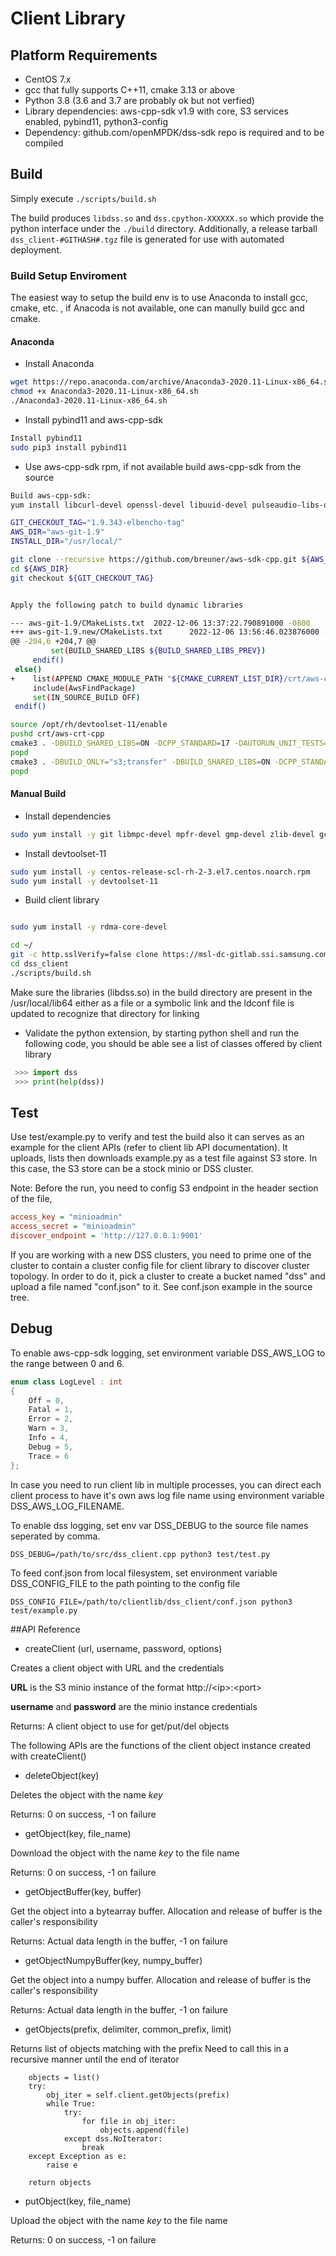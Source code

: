 # Client Library

## Platform Requirements

- CentOS 7.x
- gcc that fully supports C++11, cmake 3.13 or above
- Python 3.8 (3.6 and 3.7 are probably ok but not verfied)
- Library dependencies: aws-cpp-sdk v1.9 with core, S3 services enabled, pybind11, python3-config
- Dependency: github.com/openMPDK/dss-sdk repo is required and to be compiled

## Build

Simply execute `./scripts/build.sh`

The build produces `libdss.so` and `dss.cpython-XXXXXX.so` which provide the python interface
under the `./build` directory. Additionally, a release tarball `dss_client-#GITHASH#.tgz` file is generated for use with automated deployment.

### Build Setup Enviroment

The easiest way to setup the build env is to use Anaconda to install gcc, cmake, etc. , if Anacoda is not available, one can manully build gcc and cmake.

#### Anaconda

- Install Anaconda

```bash
wget https://repo.anaconda.com/archive/Anaconda3-2020.11-Linux-x86_64.sh
chmod +x Anaconda3-2020.11-Linux-x86_64.sh
./Anaconda3-2020.11-Linux-x86_64.sh
```

- Install pybind11 and aws-cpp-sdk

```bash
Install pybind11
sudo pip3 install pybind11
```

- Use aws-cpp-sdk rpm, if not available build aws-cpp-sdk from the source

```bash
Build aws-cpp-sdk:
yum install libcurl-devel openssl-devel libuuid-devel pulseaudio-libs-devel

GIT_CHECKOUT_TAG="1.9.343-elbencho-tag"
AWS_DIR="aws-git-1.9"
INSTALL_DIR="/usr/local/"

git clone --recursive https://github.com/breuner/aws-sdk-cpp.git ${AWS_DIR}
cd ${AWS_DIR}
git checkout ${GIT_CHECKOUT_TAG}


Apply the following patch to build dynamic libraries

--- aws-git-1.9/CMakeLists.txt  2022-12-06 13:37:22.790891000 -0800
+++ aws-git-1.9.new/CMakeLists.txt      2022-12-06 13:56:46.023876000 -0800
@@ -204,6 +204,7 @@
         set(BUILD_SHARED_LIBS ${BUILD_SHARED_LIBS_PREV})
     endif()
 else()
+    list(APPEND CMAKE_MODULE_PATH "${CMAKE_CURRENT_LIST_DIR}/crt/aws-crt-cpp/crt/aws-c-common/cmake")
     include(AwsFindPackage)
     set(IN_SOURCE_BUILD OFF)
 endif()

source /opt/rh/devtoolset-11/enable
pushd crt/aws-crt-cpp
cmake3 . -DBUILD_SHARED_LIBS=ON -DCPP_STANDARD=17 -DAUTORUN_UNIT_TESTS=OFF -DENABLE_TESTING=OFF -DCMAKE_BUILD_TYPE=Release -DBYO_CRYPTO=ON -DCMAKE_INSTALL_PREFIX=${INSTALL_DIR} && sudo make -j $(nproc) install
popd
cmake3 . -DBUILD_ONLY="s3;transfer" -DBUILD_SHARED_LIBS=ON -DCPP_STANDARD=17 -DAUTORUN_UNIT_TESTS=OFF -DENABLE_TESTING=OFF -DCMAKE_BUILD_TYPE=Release -DBYO_CRYPTO=ON -DBUILD_DEPS=OFF -DCMAKE_INSTALL_PREFIX=${INSTALL_DIR} && sudo make -j $(nproc) install
popd

```

#### Manual Build

- Install dependencies

```bash
sudo yum install -y git libmpc-devel mpfr-devel gmp-devel zlib-devel gcc gcc-c++ openssl-devel libcurl-devel libuuid-devel pulseaudio-libs-devel python3 python3-pip python3-devel cmake3
```

- Install devtoolset-11
```bash
sudo yum install -y centos-release-scl-rh-2-3.el7.centos.noarch.rpm
sudo yum install -y devtoolset-11
```

- Build client library

```bash

sudo yum install -y rdma-core-devel

cd ~/
git -c http.sslVerify=false clone https://msl-dc-gitlab.ssi.samsung.com/ssd/dss_client.git
cd dss_client
./scripts/build.sh
```
Make sure the libraries (libdss.so) in the build directory are present in the /usr/local/lib64 either as a file or a symbolic link and the ldconf file is updated to recognize that directory for linking

- Validate the python extension, by starting python shell and run the following code, you should be able see a list of classes offered by client library

```python
 >>> import dss
 >>> print(help(dss))
```

## Test

Use test/example.py to verify and test the build also it can serves as
an example for the client APIs (refer to client lib API documentation). It uploads, lists then downloads example.py
as a test file against S3 store. In this case, the S3 store can be a stock minio
or DSS cluster.

Note: Before the run, you need to config S3 endpoint in the header section of the file,

```ini
access_key = "minioadmin"
access_secret = "minioadmin"
discover_endpoint = 'http://127.0.0.1:9001'
```

If you are working with a new DSS clusters, you need to prime one of the cluster
to contain a cluster config file for client library to discover cluster topology. In order
to do it, pick a cluster to create a bucket named "dss" and upload a file named "conf.json"
to it. See conf.json example in the source tree.

## Debug

To enable aws-cpp-sdk logging, set environment variable DSS_AWS_LOG to the range between 0 and 6.

```c++
enum class LogLevel : int
{
    Off = 0,
    Fatal = 1,
    Error = 2,
    Warn = 3,
    Info = 4,
    Debug = 5,
    Trace = 6
};
```

In case you need to run client lib in multiple processes, you can direct each client
process to have it's own aws log file name using environment variable DSS_AWS_LOG_FILENAME.

To enable dss logging, set env var DSS_DEBUG to the source file names seperated by
comma.

```DSS_DEBUG=/path/to/src/dss_client.cpp python3 test/test.py```

To feed conf.json from local filesystem, set environment variable DSS_CONFIG_FILE to the path
pointing to the config file

```DSS_CONFIG_FILE=/path/to/clientlib/dss_client/conf.json python3 test/example.py```


##API Reference

- createClient (url, username, password, options)

Creates a client object with URL and the credentials

**URL** is the S3 minio instance of the format http://\<ip\>:\<port\>

**username** and **password** are the minio instance credentials

Returns: A client object to use for get/put/del objects

The following APIs are the functions of the client object instance created with createClient()

- deleteObject(key)

Deletes the object with the name *key*

Returns: 0 on success, -1 on failure

- getObject(key, file_name)

Download the object with the name *key* to the file name

Returns: 0 on success, -1 on failure

- getObjectBuffer(key, buffer)

Get the object into a bytearray buffer. Allocation and release of buffer is the caller's responsibility

Returns: Actual data length in the buffer, -1 on failure

-  getObjectNumpyBuffer(key, numpy_buffer)

Get the object into a numpy buffer. Allocation and release of buffer is the caller's responsibility

Returns: Actual data length in the buffer, -1 on failure

- getObjects(prefix, delimiter, common_prefix, limit)

Returns list of objects matching with the prefix
Need to call this in a recursive manner until the end of iterator
```
    objects = list()
    try:
        obj_iter = self.client.getObjects(prefix)
        while True:
            try:
                for file in obj_iter:
                    objects.append(file)
            except dss.NoIterator:
                break
    except Exception as e:
        raise e

    return objects
```
- putObject(key, file_name)

Upload the object with the name *key* to the file name

Returns: 0 on success, -1 on failure
